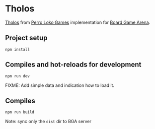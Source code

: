 # Tholos

[Tholos](https://boardgamegeek.com/boardgame/341753/tholos) from [Perro Loko Games](https://www.perrolokogames.com/) implementation for [Board Game Arena](https://boardgamearena.com/).

## Project setup
```
npm install
```

## Compiles and hot-reloads for development
```
npm run dev
```

FIXME: Add simple data and indication how to load it.

## Compiles
```
npm run build
```
Note: sync only the `dist` dir to BGA server
